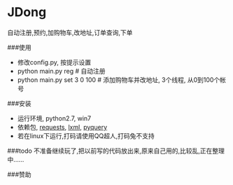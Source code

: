 JDong
=====
自动注册,预约,加购物车,改地址,订单查询,下单

###使用
- 修改config.py, 按提示设置
- python main.py reg 	# 自动注册
- python main.py set 3 0 100	# 添加购物车并改地址, 3个线程, 从0到100个帐号

###安装
- 运行环境, python2.7, win7
- 依赖包, [requests](http://docs.python-requests.org/), [lxml](http://www.lfd.uci.edu/~gohlke/pythonlibs/#lxml), [pyquery](https://github.com/dsc/pyquery)
- 若在linux下运行,打码请使用QQ超人,打码兔不支持

###todo
不准备继续玩了,把以前写的代码放出来,原来自己用的,比较乱,正在整理中…… 

###赞助